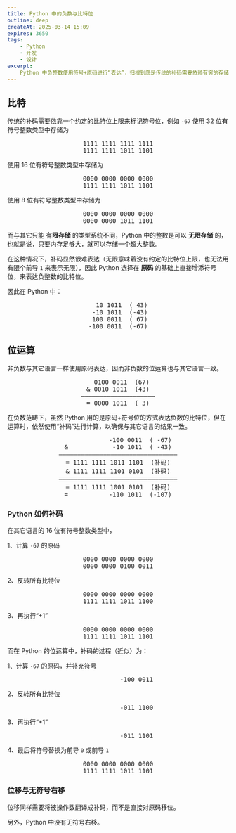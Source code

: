 ```yaml
---
title: Python 中的负数与比特位
outline: deep
createAt: 2025-03-14 15:09
expires: 3650
tags:
    - Python
    - 开发
    - 设计
excerpt:
    Python 中负整数使用符号+原码进行“表达”，归根到底是传统的补码需要依赖有穷的存储空间，而 Python 支持无穷的存储空间；但在“运算”时仍然需要翻译成补码。
---
```


## 比特

传统的补码需要依靠一个约定的比特位上限来标记符号位，例如 `-67` 使用 32 位有符号整数类型中存储为

<pre style="text-align: center">
<span style="color: var(--vp-c-text-1)">1111 1111 1111 1111</span>
<span style="color: var(--vp-c-text-1)">1111 1111 1011 1101</span>
</pre>

使用 16 位有符号整数类型中存储为

<pre style="text-align: center">
<span style="color: var(--vp-c-text-3)">0000 0000 0000 0000</span>
<span style="color: var(--vp-c-text-1)">1111 1111 1011 1101</span>
</pre>

使用 8 位有符号整数类型中存储为

<pre style="text-align: center">
<span style="color: var(--vp-c-text-3)">0000 0000 0000 0000</span>
<span style="color: var(--vp-c-text-3)">0000 0000 </span><span style="color: var(--vp-c-text-1)">1011 1101</span>
</pre>

而与其它只能 **有限存储** 的类型系统不同，Python 中的整数是可以 **无限存储** 的，也就是说，只要内存足够大，就可以存储一个超大整数。

在这种情况下，补码显然很难表达（无限意味着没有约定的比特位上限，也无法用有限个前导 `1` 来表示无限），因此 Python 选择在 **原码** 的基础上直接增添符号位，来表达负整数的比特位。

因此在 Python 中：

<pre style="text-align: center">
<span style="color: var(--vp-c-text-1)">  10 1011  ( 43)</span>
<span style="color: var(--vp-c-text-1)"> -10 1011  (-43)</span>
<span style="color: var(--vp-c-text-1)"> 100 0011  ( 67)</span>
<span style="color: var(--vp-c-text-1)">-100 0011  (-67)</span>
</pre>

## 位运算

非负数与其它语言一样使用原码表达，因而非负数的位运算也与其它语言一致。

<pre style="text-align: center">
  0100 0011  (67)
& 0010 1011  (43)
————————————————————
= 0000 1011  ( 3)
</pre>

在负数范畴下，虽然 Python 用的是原码+符号位的方式表达负数的比特位，但在运算时，依然使用“补码”进行计算，以确保与其它语言的结果一致。

<pre style="text-align: center">
            -100 0011  ( -67)
&            -10 1011  ( -43)
————————————————————————————————
= 1111 1111 1011 1101  (补码)
& 1111 1111 1101 0101  (补码)
————————————————————————————————
= 1111 1111 1001 0101  (补码)
=           -110 1011  (-107)
</pre>

### Python 如何补码

在其它语言的 16 位有符号整数类型中，

1、计算 `-67` 的原码

<pre style="text-align: center">
<span style="color: var(--vp-c-text-3)">0000 0000 0000 0000</span>
<span style="color: var(--vp-c-text-1)">0000 0000 0100 0011</span>
</pre>

2、反转所有比特位

<pre style="text-align: center">
<span style="color: var(--vp-c-text-3)">0000 0000 0000 0000</span>
<span style="color: var(--vp-c-text-1)">1111 1111 1011 1100</span>
</pre>

3、再执行“+1”

<pre style="text-align: center">
<span style="color: var(--vp-c-text-3)">0000 0000 0000 0000</span>
<span style="color: var(--vp-c-text-1)">1111 1111 1011 1101</span>
</pre>

而在 Python 的位运算中，补码的过程（近似）为：

1、计算 `-67` 的原码，并补充符号

<pre style="text-align: center">
<span style="color: var(--vp-c-text-1)">          -100 0011</span>
</pre>

2、反转所有比特位

<pre style="text-align: center">
<span style="color: var(--vp-c-text-1)">          -011 1100</span>
</pre>

3、再执行“+1”

<pre style="text-align: center">
<span style="color: var(--vp-c-text-1)">          -011 1101</span>
</pre>

4、最后将符号替换为前导 `0` 或前导 `1`

<pre style="text-align: center">
<span style="color: var(--vp-c-text-3)">0000 0000 0000 0000</span>
<span style="color: var(--vp-c-text-1)">1111 1111 1011 1101</span>
</pre>

### 位移与无符号右移

位移同样需要将被操作数翻译成补码，而不是直接对原码移位。

另外，Python 中没有无符号右移。
